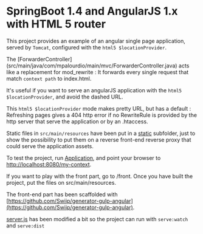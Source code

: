 SpringBoot 1.4 and AngularJS 1.x with HTML 5 router
===============================================

This project provides an example of an angular single page application, served by ``Tomcat``,
configured with the ``html5 $locationProvider``.

The [ForwarderController] (src/main/java/com/mpalourdio/main/mvc/ForwarderController.java) acts like a replacement for mod_rewrite : It forwards every single request that match ``context path`` to index.html.

It's useful if you want to serve an angularJS application with the ``html5 $locationProvider``, and avoid the dashed URL.

This ``html5 $locationProvider`` mode makes pretty URL, but has a default : Refreshing pages gives a 404
http error if no RewriteRule is provided by the http server that serve the application or by an .htaccess.

Static files in ``src/main/resources`` have been put in a [static](/src/main/resources/static/static) subfolder, just to show the possibility to
put them on a reverse front-end reverse proxy that could serve the application assets.

To test the project, run [Application](src/main/java/com/mpalourdio/main), and point your browser to [http://localhost:8080/my-context](http://localhost:8080/my-context).

If you want to play with the front part, go to /front. Once you have built the project, put the files on src/main/resources.

The front-end part has been scaffolded with [https://github.com/Swiip/generator-gulp-angular](https://github.com/Swiip/generator-gulp-angular).

[server.js](/home/ben/IdeaProjects/SpringBootAngularHTML5/front/gulp) has been modified a bit so the project can run with ``serve:watch`` and ``serve:dist``
